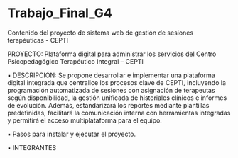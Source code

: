# Trabajo_Final_G4
Contenido del proyecto de sistema web de gestión de sesiones terapéuticas - CEPTI

PROYECTO: Plataforma digital para administrar los servicios del Centro Psicopedagógico Terapéutico Integral – CEPTI

▪ DESCRIPCIÓN: Se propone desarrollar e implementar una plataforma digital integrada que centralice los procesos clave de CEPTI, incluyendo la programación automatizada de sesiones con asignación de terapeutas según disponibilidad, la gestión unificada de historiales clínicos e informes de evolución. Además, estandarizará los reportes mediante plantillas predefinidas, facilitará la comunicación interna con herramientas integradas y permitirá el acceso multiplataforma para el equipo.

▪ Pasos para instalar y ejecutar el proyecto.

▪ INTEGRANTES


